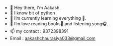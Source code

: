 - 👋 Hey there, I'm Aakash.
- 👀 I know bit of python .
- 🌱 I’m currently learning everything 🤣.
- 💞️ I’m love reading books📖 and listening song🎧.
- 📫 my contact : 9372398391
- Email : aakashchaurasiya033@gmail.com

<!---
Aakash-325/Aakash-325 is a ✨ special ✨ repository because its `README.md` (this file) appears on your GitHub profile.
You can click the Preview link to take a look at your changes.
--->
